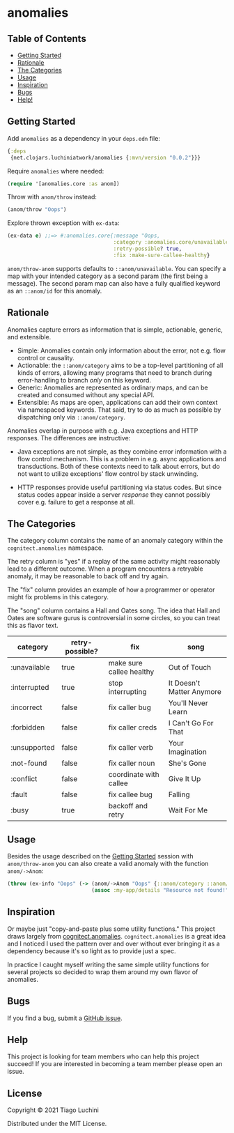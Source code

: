 # anomalies

## Table of Contents

* [Getting Started](#getting-started)
* [Rationale](#rationale)
* [The Categories](#the-categories)
* [Usage](#usage)
* [Inspiration](#inspiration)
* [Bugs](#bugs)
* [Help!](#help)


## Getting Started

Add `anomalies` as a dependency in your `deps.edn` file:

``` clojure
{:deps
 {net.clojars.luchiniatwork/anomalies {:mvn/version "0.0.2"}}}
```

Require `anomalies` where needed:

``` clojure
(require '[anomalies.core :as anom])
```

Throw with `anom/throw` instead:

``` clojure
(anom/throw "Oops")
```

Explore thrown exception with `ex-data`:

``` clojure
(ex-data e) ;;=> #:anomalies.core{:message "Oops,
                                  :category :anomalies.core/unavailable,
                                  :retry-possible? true,
                                  :fix :make-sure-callee-healthy}
```

`anom/throw-anom` supports defaults to `::anom/unavailable`. You can
specify a map with your intended category as a second param (the first
being a message). The second param map can also have a fully qualified
keyword as an `::anom/id` for this anomaly.

## Rationale

Anomalies capture errors as information that is simple, actionable,
generic, and extensible.

* Simple: Anomalies contain only information about the error, not
  e.g. flow control or causality.
* Actionable: the `::anom/category` aims to be a top-level
  partitioning of all kinds of errors, allowing many programs that need to
  branch during error-handling to branch *only* on this keyword.
* Generic: Anomalies are represented as ordinary maps, and can be created
  and consumed without any special API.
* Extensible: As maps are open, applications can add their own context
  via namespaced keywords. That said, try to do as much as possible
  by dispatching only via `::anom/category`.

Anomalies overlap in purpose with e.g. Java exceptions and HTTP
responses. The differences are instructive:

* Java exceptions are not simple, as they combine error information
  with a flow control mechanism. This is a problem in e.g. async
  applications and transductions. Both of these contexts need to talk
  about errors, but do not want to utilize exceptions' flow control by
  stack unwinding.

* HTTP responses provide useful partitioning via status codes. But
  since status codes appear inside a server *response* they cannot
  possibly cover e.g. failure to get a response at all.

## The Categories

The category column contains the name of an anomaly category within
the `cognitect.anomalies` namespace.

The retry column is "yes" if a replay of the same activity might
reasonably lead to a different outcome. When a program encounters a
retryable anomaly, it may be reasonable to back off and try again.

The "fix" column provides an example of how a programmer or operator
might fix problems in this category.

The "song" column contains a Hall and Oates song. The idea that Hall
and Oates are software gurus is controversial in some circles, so you
can treat this as flavor text.

| category     | retry-possible? | fix                      | song                      |
| ----         | ----            | ---                      | ---                       |
| :unavailable | true            | make sure callee healthy | Out of Touch              |
| :interrupted | true            | stop interrupting        | It Doesn't Matter Anymore |
| :incorrect   | false           | fix caller bug           | You'll Never Learn        |
| :forbidden   | false           | fix caller creds         | I Can't Go For That       |
| :unsupported | false           | fix caller verb          | Your Imagination          |
| :not-found   | false           | fix caller noun          | She's Gone                |
| :conflict    | false           | coordinate with callee   | Give It Up                |
| :fault       | false           | fix callee bug           | Falling                   |
| :busy        | true            | backoff and retry        | Wait For Me               |

## Usage

Besides the usage described on the [Getting Started](#getting-started)
session with `anom/throw-anom` you can also create a valid anomaly
with the function `anom/->Anom`:

``` clojure
(throw (ex-info "Oops" (-> (anom/->Anom "Oops" {::anom/category ::anom/not-found})
                           (assoc :my-app/details "Resource not found!"))))
```

## Inspiration

Or maybe just "copy-and-paste plus some utility functions." This
project draws largely from
[cognitect.anomalies](https://github.com/cognitect-labs/anomalies). `cognitect.anomalies`
is a great idea and I noticed I used the pattern over and over without
ever bringing it as a dependency because it's so light as to provide
just a spec.

In practice I caught myself writing the same simple utility functions
for several projects so decided to wrap them around my own flavor of
anomalies.

## Bugs

If you find a bug, submit a [GitHub
issue](https://github.com/luchiniatwork/anomalies/issues).

## Help

This project is looking for team members who can help this project
succeed!  If you are interested in becoming a team member please open
an issue.

## License

Copyright © 2021 Tiago Luchini

Distributed under the MIT License.

